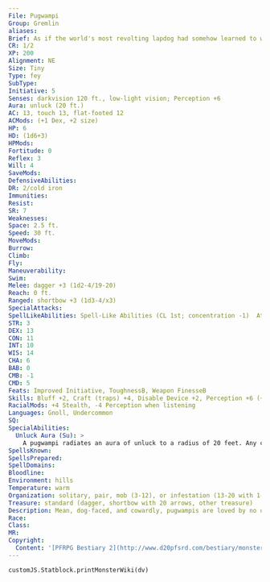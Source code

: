 ```yaml
---
File: Pugwampi
Group: Gremlin
aliases: 
Brief: As if the world's most revolting lapdog had somehow learned to walk on its back legs, this sickly creature slinks forward carefully.
CR: 1/2
XP: 200
Alignment: NE
Size: Tiny
Type: fey
SubType: 
Initiative: 5
Senses: darkvision 120 ft., low-light vision; Perception +6
Aura: unluck (20 ft.)
AC: 13, touch 13, flat-footed 12
ACMods: (+1 Dex, +2 size)
HP: 6
HD: (1d6+3)
HPMods: 
Fortitude: 0
Reflex: 3
Will: 4
SaveMods: 
DefensiveAbilities: 
DR: 2/cold iron
Immunities: 
Resist: 
SR: 7
Weaknesses: 
Space: 2.5 ft.
Speed: 30 ft.
MoveMods: 
Burrow: 
Climb: 
Fly: 
Maneuverability: 
Swim: 
Melee: dagger +3 (1d2-4/19-20)
Reach: 0 ft.
Ranged: shortbow +3 (1d3-4/x3)
SpecialAttacks: 
SpellLikeAbilities: Spell-Like Abilities (CL 1st; concentration -1)  At will-prestidigitation, speak with animals  1/day-shatter (DC 10)
STR: 3
DEX: 13
CON: 11
INT: 10
WIS: 14
CHA: 6
BAB: 0
CMB: -1
CMD: 5
Feats: Improved Initiative, ToughnessB, Weapon FinesseB
Skills: Bluff +2, Craft (traps) +4, Disable Device +2, Perception +6 (+2 Listening), Ride +2, Stealth +17
RacialMods: +4 Stealth, -4 Perception when listening
Languages: Gnoll, Undercommon
SQ: 
SpecialAbilities:
  Unluck Aura (Su): >
    A pugwampi radiates an aura of unluck to a radius of 20 feet. Any creature in this area must roll two d20s whenever a situation calls for a d20 roll (such as an attack roll, a skill check, or a saving throw) and must use the lower of the two results generated. This is a mind-affecting effect that does not work on animals, other gremlins, or gnolls. Any character who gains any sort of luck bonus (such as that granted by a luckstone or divine favor) is immune to the pugwampi unluck aura.
SpellsKnown: 
SpellsPrepared: 
SpellDomains: 
Bloodline: 
Environment: hills
Temperature: warm
Organization: solitary, pair, mob (3-12), or infestation (13-20 with 1-3 druids of 1st-3rd level, 1 fighter leader of 2nd-4th level, 2-8 trained stirges, and 2-5 trained baboons)
Treasure: standard (dagger, shortbow with 20 arrows, other treasure)
Description: Mean, dog-faced, and cowardly, pugwampis are loved by no one-not even other gremlins. These gremlins take disproportionate amounts of enjoyment from the accidents and missteps of other creatures, often going to great lengths to manufacture the perfect deadfalls or stumbling blocks. They then wait nearby, both to laugh at the inevitable mishaps and to make sure their personal unluckiness is passed off on their victims.  Pugwampis live in caves or ruined buildings, occasionally venturing forth to find victims upon which to inf lict their sick senses of humor. Their "jokes" tend to involve spikes and excrement, or sometimes pits full of spiders or campsites that flood with swamp water.  Certainly only the pugwampis consider their jokes funny.  As all pugwampis are somewhat deaf, when not trying to be stealthy, they tend to scream and yell loudly so they can hear themselves and each other.  At some point in the distant past, pugwampis became enamored of gnolls, seeing in the beast-men a kindred form and thus aspiring to the height and deadly prowess of the savage warriors, whom they honor as gods. Gnolls, for their part, hate pugwampis even more than other creatures, mostly because of the gremlins' weakness and sickening fawning, though they sometimes keep the gremlins around just to torment them.
Race: 
Class: 
MR: 
Copyright:
  Content: '[PFRPG Bestiary 2](http://www.d20pfsrd.com/bestiary/monster-listings/fey/gremlins/gremlin-pugwampi)'
---
```

```dataviewjs
customJS.Statblock.printMonsterWiki(dv)
```
